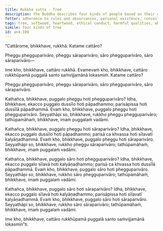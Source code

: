 ```yaml
---
title: Rukkha sutta - Tree
description: The Buddha describes four kinds of people based on their ethical conduct and the qualities of their associates, comparing them to trees made of softwood or heartwood and surrounded by softwood or heartwood trees.
fetter: adherence to rules and observances, personal existence, conceit, ignorance
tags: tree, softwood, heartwood, ethical conduct, harmful qualities, wholesome qualities, associates, community, harm, benefit, an, an4
simile: four kinds of tree
id: an4.109
---
```


“Cattārome, bhikkhave, rukkhā. Katame cattāro?

Pheggu phegguparivāro,
pheggu sāraparivāro,
sāro phegguparivāro,
sāro sāraparivāro—

Ime kho, bhikkhave, cattāro rukkhā. Evamevaṁ kho, bhikkhave, cattāro rukkhūpamā puggalā santo saṁvijjamānā lokasmiṁ. Katame cattāro?

Pheggu phegguparivāro,
pheggu sāraparivāro,
sāro phegguparivāro,
sāro sāraparivāro.

Kathañca, bhikkhave, puggalo pheggu hoti phegguparivāro? Idha, bhikkhave, ekacco puggalo dussīlo hoti pāpadhammo; parisāpissa hoti dussīlā pāpadhammā. Evaṁ kho, bhikkhave, puggalo pheggu hoti phegguparivāro. Seyyathāpi so, bhikkhave, rukkho pheggu phegguparivāro; tathūpamāhaṁ, bhikkhave, imaṁ puggalaṁ vadāmi.

Kathañca, bhikkhave, puggalo pheggu hoti sāraparivāro? Idha, bhikkhave, ekacco puggalo dussīlo hoti pāpadhammo; parisā ca khvassa hoti sīlavatī kalyāṇadhammā. Evaṁ kho, bhikkhave, puggalo pheggu hoti sāraparivāro. Seyyathāpi so, bhikkhave, rukkho pheggu sāraparivāro; tathūpamāhaṁ, bhikkhave, imaṁ puggalaṁ vadāmi.

Kathañca, bhikkhave, puggalo sāro hoti phegguparivāro? Idha, bhikkhave, ekacco puggalo sīlavā hoti kalyāṇadhammo; parisā ca khvassa hoti dussīlā pāpadhammā. Evaṁ kho, bhikkhave, puggalo sāro hoti phegguparivāro. Seyyathāpi so, bhikkhave, rukkho sāro phegguparivāro; tathūpamāhaṁ, bhikkhave, imaṁ puggalaṁ vadāmi.

Kathañca, bhikkhave, puggalo sāro hoti sāraparivāro? Idha, bhikkhave, ekacco puggalo sīlavā hoti kalyāṇadhammo; parisāpissa hoti sīlavatī kalyāṇadhammā. Evaṁ kho, bhikkhave, puggalo sāro hoti sāraparivāro. Seyyathāpi so, bhikkhave, rukkho sāro sāraparivāro; tathūpamāhaṁ, bhikkhave, imaṁ puggalaṁ vadāmi.

Ime kho, bhikkhave, cattāro rukkhūpamā puggalā santo saṁvijjamānā lokasmin”ti.